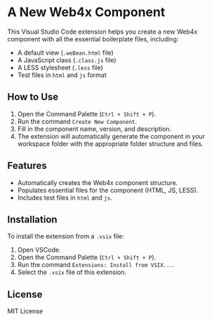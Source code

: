 # A New Web4x Component

This Visual Studio Code extension helps you create a new Web4x component with all the essential boilerplate files, including:
- A default view (`.weBean.html` file)
- A JavaScript class (`.class.js` file)
- A LESS stylesheet (`.less` file)
- Test files in `html` and `js` format

## How to Use

1. Open the Command Palette (`Ctrl + Shift + P`).
2. Run the command `Create New Component`.
3. Fill in the component name, version, and description.
4. The extension will automatically generate the component in your workspace folder with the appropriate folder structure and files.

## Features

- Automatically creates the Web4x component structure.
- Populates essential files for the component (HTML, JS, LESS).
- Includes test files in `html` and `js`.

## Installation

To install the extension from a `.vsix` file:
1. Open VSCode.
2. Open the Command Palette (`Ctrl + Shift + P`).
3. Run the command `Extensions: Install from VSIX...`.
4. Select the `.vsix` file of this extension.

## License

MIT License
